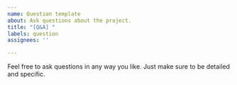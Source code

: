 ```yaml
---
name: Question template
about: Ask questions about the project.
title: "[Q&A] "
labels: question
assignees: ''

---
```


Feel free to ask questions in any way you like. Just make sure to be detailed and specific.
